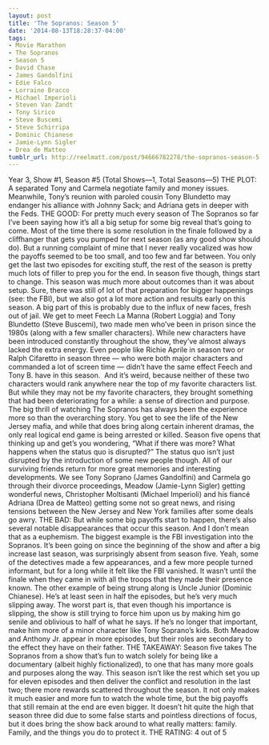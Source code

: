 ```yaml
---
layout: post
title: 'The Sopranos: Season 5'
date: '2014-08-13T18:28:37-04:00'
tags:
- Movie Marathon
- The Sopranos
- Season 5
- David Chase
- James Gandolfini
- Edie Falco
- Lorraine Bracco
- Michael Imperioli
- Steven Van Zandt
- Tony Sirico
- Steve Buscemi
- Steve Schirripa
- Dominic Chianese
- Jamie-Lynn Sigler
- Drea de Matteo
tumblr_url: http://reelmatt.com/post/94666782278/the-sopranos-season-5
---
```



Year 3, Show #1, Season #5 (Total Shows—1, Total Seasons—5)
THE PLOT: A separated Tony and Carmela negotiate family and money issues. Meanwhile, Tony’s reunion with paroled cousin Tony Blundetto may endanger his alliance with Johnny Sack; and Adriana gets in deeper with the Feds.
THE GOOD: For pretty much every season of The Sopranos so far I’ve been saying how it’s all a big setup for some big reveal that’s going to come. Most of the time there is some resolution in the finale followed by a cliffhanger that gets you pumped for next season (as any good show should do). But a running complaint of mine that I never really vocalized was how the payoffs seemed to be too small, and too few and far between. You only get the last two episodes for exciting stuff, the rest of the season is pretty much lots of filler to prep you for the end.
In season five though, things start to change. This season was much more about outcomes than it was about setup. Sure, there was still of lot of that preparation for bigger happenings (see: the FBI), but we also got a lot more action and results early on this season. A big part of this is probably due to the influx of new faces, fresh out of jail. We get to meet Feech La Manna (Robert Loggia) and Tony Blundetto (Steve Buscemi), two made men who’ve been in prison since the 1980s (along with a few smaller characters). While new characters have been introduced constantly throughout the show, they’ve almost always lacked the extra energy. Even people like Richie Aprile in season two or Ralph Cifaretto in season three — who were both major characters and commanded a lot of screen time — didn’t have the same effect Feech and Tony B. have in this season. 
And it’s weird, because neither of these two characters would rank anywhere near the top of my favorite characters list. But while they may not be my favorite characters, they brought something that had been deteriorating for a while: a sense of direction and purpose. The big thrill of watching The Sopranos has always been the experience more so than the overarching story. You get to see the life of the New Jersey mafia, and while that does bring along certain inherent dramas, the only real logical end game is being arrested or killed. Season five opens that thinking up and get’s you wondering, “What if there was more? What happens when the status quo is disrupted?”
The status quo isn’t just disrupted by the introduction of some new people though. All of our surviving friends return for more great memories and interesting developments. We see Tony Soprano (James Gandolfini) and Carmela go through their divorce proceedings, Meadow (Jamie-Lynn Sigler) getting wonderful news, Christopher Moltisanti (Michael Imperioli) and his fiancé Adriana (Drea de Matteo) getting some not so great news, and rising tensions between the New Jersey and New York families after some deals go awry.
THE BAD: But while some big payoffs start to happen, there’s also several notable disappearances that occur this season. And I don’t mean that as a euphemism. The biggest example is the FBI investigation into the Sopranos. It’s been going on since the beginning of the show and after a big increase last season, was surprisingly absent from season five. Yeah, some of the detectives made a few appearances, and a few more people turned informant, but for a long while it felt like the FBI vanished. It wasn’t until the finale when they came in with all the troops that they made their presence known.
The other example of being strung along is Uncle Junior (Dominic Chianese). He’s at least seen in half the episodes, but he’s very much slipping away. The worst part is, that even though his importance is slipping, the show is still trying to force him upon us by making him go senile and oblivious to half of what he says. If he’s no longer that important, make him more of a minor character like Tony Soprano’s kids. Both Meadow and Anthony Jr. appear in more episodes, but their roles are secondary to the effect they have on their father.
THE TAKEAWAY: Season five takes The Sopranos from a show that’s fun to watch solely for being like a documentary (albeit highly fictionalized), to one that has many more goals and purposes along the way. This season isn’t like the rest which set you up for eleven episodes and then deliver the conflict and resolution in the last two; there more rewards scattered throughout the season. It not only makes it much easier and more fun to watch the whole time, but the big payoffs that still remain at the end are even bigger. It doesn’t hit quite the high that season three did due to some false starts and pointless directions of focus, but it does bring the show back around to what really matters: family. Family, and the things you do to protect it.
THE RATING: 4 out of 5
